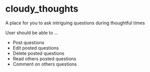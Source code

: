 # cloudy_thoughts
A place for you to ask intriguing questions during thoughtful times

User should be able to ...

<ul>
  <li>Post questions </li>
  <li>Edit posted questions </li>
  <li>Delete posted questions </li>
  <li>Read others posted questions </li>
  <li>Comment on others questions </li>
</ul>
